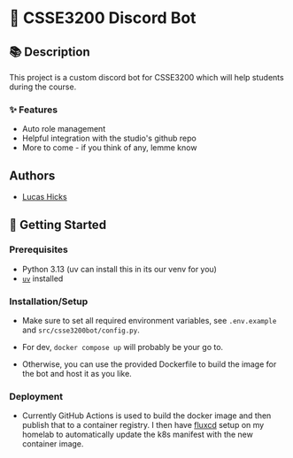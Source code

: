 # 🤖 CSSE3200 Discord Bot

## 📚 Description

This project is a custom discord bot for CSSE3200 which will help students
 during the course.

### ✨ Features

- Auto role management  
- Helpful integration with the studio's github repo
- More to come - if you think of any, lemme know

## Authors

- [Lucas Hicks](https://github.com/lucashicks1)

## 🚀 Getting Started

### Prerequisites

- Python 3.13 (uv can install this in its our venv for you)
- [`uv`](https://github.com/astral-sh/uv#installation) installed

### Installation/Setup

- Make sure to set all required environment variables, see `.env.example` and `src/csse3200bot/config.py`.

- For dev, `docker compose up` will probably be your go to.
- Otherwise, you can use the provided Dockerfile to build the image for the bot and host it as you like.


### Deployment
- Currently GitHub Actions is used to build the docker image and then publish that to a container registry. I then have [fluxcd](https://fluxcd.io/) setup on my homelab to automatically update the k8s manifest with the new container image.
